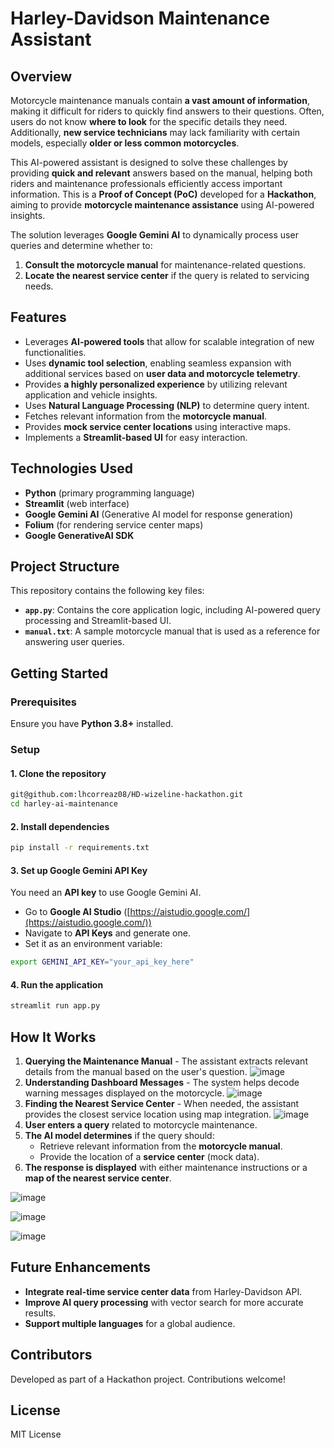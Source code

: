 # Harley-Davidson Maintenance Assistant

## Overview
Motorcycle maintenance manuals contain **a vast amount of information**, making it difficult for riders to quickly find answers to their questions. Often, users do not know **where to look** for the specific details they need. Additionally, **new service technicians** may lack familiarity with certain models, especially **older or less common motorcycles**. 

This AI-powered assistant is designed to solve these challenges by providing **quick and relevant** answers based on the manual, helping both riders and maintenance professionals efficiently access important information.
This is a **Proof of Concept (PoC)** developed for a **Hackathon**, aiming to provide **motorcycle maintenance assistance** using AI-powered insights.

The solution leverages **Google Gemini AI** to dynamically process user queries and determine whether to:
1. **Consult the motorcycle manual** for maintenance-related questions.
2. **Locate the nearest service center** if the query is related to servicing needs.

## Features
- Leverages **AI-powered tools** that allow for scalable integration of new functionalities.
- Uses **dynamic tool selection**, enabling seamless expansion with additional services based on **user data and motorcycle telemetry**.
- Provides **a highly personalized experience** by utilizing relevant application and vehicle insights.
- Uses **Natural Language Processing (NLP)** to determine query intent.
- Fetches relevant information from the **motorcycle manual**.
- Provides **mock service center locations** using interactive maps.
- Implements a **Streamlit-based UI** for easy interaction.

## Technologies Used
- **Python** (primary programming language)
- **Streamlit** (web interface)
- **Google Gemini AI** (Generative AI model for response generation)
- **Folium** (for rendering service center maps)
- **Google GenerativeAI SDK**

## Project Structure
This repository contains the following key files:
- **`app.py`**: Contains the core application logic, including AI-powered query processing and Streamlit-based UI.
- **`manual.txt`**: A sample motorcycle manual that is used as a reference for answering user queries.

## Getting Started
### Prerequisites
Ensure you have **Python 3.8+** installed.

### Setup
#### 1. Clone the repository
```sh
git@github.com:lhcorreaz08/HD-wizeline-hackathon.git
cd harley-ai-maintenance
```

#### 2. Install dependencies
```sh
pip install -r requirements.txt
```

#### 3. Set up Google Gemini API Key
You need an **API key** to use Google Gemini AI.

- Go to **Google AI Studio** ([https://aistudio.google.com/](https://aistudio.google.com/))
- Navigate to **API Keys** and generate one.
- Set it as an environment variable:
```sh
export GEMINI_API_KEY="your_api_key_here"
```

#### 4. Run the application
```sh
streamlit run app.py
```

## How It Works
1. **Querying the Maintenance Manual** - The assistant extracts relevant details from the manual based on the user's question.
![image](https://github.com/user-attachments/assets/054ba8c2-4b86-49e7-ae06-283c5ebc0c2c)
2. **Understanding Dashboard Messages** - The system helps decode warning messages displayed on the motorcycle.
![image](https://github.com/user-attachments/assets/c57bc5d1-25b9-4eae-aa0a-3860adde24e5)
3. **Finding the Nearest Service Center** - When needed, the assistant provides the closest service location using map integration.
![image](https://github.com/user-attachments/assets/859aad06-f3a0-4f6a-a444-802fcdb2d289)
4. **User enters a query** related to motorcycle maintenance.
5. **The AI model determines** if the query should:
   - Retrieve relevant information from the **motorcycle manual**.
   - Provide the location of a **service center** (mock data).
6. **The response is displayed** with either maintenance instructions or a **map of the nearest service center**.

![image](https://github.com/user-attachments/assets/a5a0e45d-ac9b-4fd0-9f51-f9bbaafea2b6)

![image](https://github.com/user-attachments/assets/3123e2a6-3ee3-4a75-b813-d7bb3dcdf0e7)

![image](https://github.com/user-attachments/assets/c58771d0-fec6-4ea4-8636-9710c5427673)

## Future Enhancements
- **Integrate real-time service center data** from Harley-Davidson API.
- **Improve AI query processing** with vector search for more accurate results.
- **Support multiple languages** for a global audience.

## Contributors
Developed as part of a Hackathon project. Contributions welcome!

## License
MIT License

